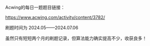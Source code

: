 Acwing的每日一题题目链接：

https://www.acwing.com/activity/content/3782/

刷题时间为
2024.05——2024.07.06


虽然只有短短两个月的刷题记录，但算法能力确实提高不少，收获良多！

